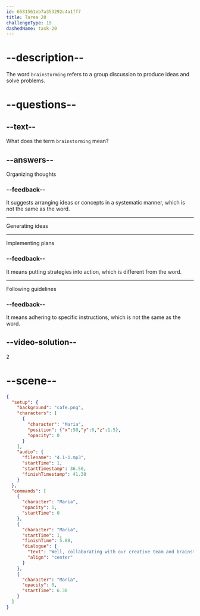 ```yaml
---
id: 6581561eb7a353292c4a1ff7
title: Tarea 20
challengeType: 19
dashedName: task-20
---
```


<!-- (Audio) Maria: Well, collaborating with our creative team and brainstorming many ideas really inspires me. -->

# --description--

The word `brainstorming` refers to a group discussion to produce ideas and solve problems.

# --questions--

## --text--

What does the term `brainstorming` mean?

## --answers--

Organizing thoughts

### --feedback--

It suggests arranging ideas or concepts in a systematic manner, which is not the same as the word.

---

Generating ideas

---

Implementing plans

### --feedback--

It means putting strategies into action, which is different from the word.

---

Following guidelines

### --feedback--

It means adhering to specific instructions, which is not the same as the word.

## --video-solution--

2

# --scene--

```json
{
  "setup": {
    "background": "cafe.png",
    "characters": [
      {
        "character": "Maria",
        "position": {"x":50,"y":0,"z":1.5},
        "opacity": 0
      }
    ],
    "audio": {
      "filename": "4.1-1.mp3",
      "startTime": 1,
      "startTimestamp": 36.50,
      "finishTimestamp": 41.38
    }
  },
  "commands": [
    {
      "character": "Maria",
      "opacity": 1,
      "startTime": 0
    },
    {
      "character": "Maria",
      "startTime": 1,
      "finishTime": 5.88,
      "dialogue": {
        "text": "Well, collaborating with our creative team and brainstorming many ideas really inspires me.",
        "align": "center"
      }
    },
    {
      "character": "Maria",
      "opacity": 0,
      "startTime": 6.38
    }
  ]
}
```
